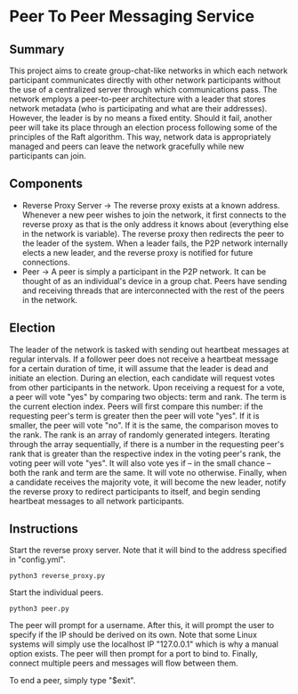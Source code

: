 # Peer To Peer Messaging Service

## Summary
This project aims to create group-chat-like networks in which each network participant communicates directly with other network participants without the use of a centralized server through which communications pass. The network employs a peer-to-peer architecture with a leader that stores network metadata (who is participating and what are their addresses). However, the leader is by no means a fixed entity. Should it fail, another peer will take its place through an election process following some of the principles of the Raft algorithm. This way, network data is appropriately managed and peers can leave the network gracefully while new participants can join.

## Components
 - Reverse Proxy Server -> The reverse proxy exists at a known address. Whenever a new peer wishes to join the network, it first connects to the reverse proxy as that is the only address it knows about (everything else in the network is variable). The reverse proxy then redirects the peer to the leader of the system. When a leader fails, the P2P network internally elects a new leader, and the reverse proxy is notified for future connections.
 - Peer -> A peer is simply a participant in the P2P network. It can be thought of as an individual's device in a group chat. Peers have sending and receiving threads that are interconnected with the rest of the peers in the network. 

## Election
The leader of the network is tasked with sending out heartbeat messages at regular intervals. If a follower peer does not receive a heartbeat message for a certain duration of time, it will assume that the leader is dead and initiate an election. During an election, each candidate will request votes from other participants in the network. Upon receiving a request for a vote, a peer will vote "yes" by comparing two objects: term and rank. The term is the current election index. Peers will first compare this number: if the requesting peer's term is greater then the peer will vote "yes". If it is smaller, the peer will vote "no". If it is the same, the comparison moves to the rank. The rank is an array of randomly generated integers. Iterating through the array sequentially, if there is a number in the requesting peer's rank that is greater than the respective index in the voting peer's rank, the voting peer will vote "yes". It will also vote yes if – in the small chance – both the rank and term are the same. It will vote no otherwise. Finally, when a candidate receives the majority vote, it will become the new leader, notify the reverse proxy to redirect participants to itself, and begin sending heartbeat messages to all network participants.

## Instructions

Start the reverse proxy server. Note that it will bind to the address specified in "config.yml".
```
python3 reverse_proxy.py
```
Start the individual peers.
```
python3 peer.py
```
The peer will prompt for a username. After this, it will prompt the user to specify if the IP should be derived on its own. Note that some Linux systems will simply use the localhost IP "127.0.0.1" which is why a manual option exists. The peer will then prompt for a port to bind to. Finally, connect multiple peers and messages will flow between them. 

To end a peer, simply type "$exit".
